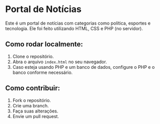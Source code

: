 # Portal de Notícias

Este é um portal de notícias com categorias como política, esportes e tecnologia. Ele foi feito utilizando HTML, CSS e PHP (no servidor).

## Como rodar localmente:
1. Clone o repositório.
2. Abra o arquivo `index.html` no seu navegador.
3. Caso esteja usando PHP e um banco de dados, configure o PHP e o banco conforme necessário.

## Como contribuir:
1. Fork o repositório.
2. Crie uma branch.
3. Faça suas alterações.
4. Envie um pull request.

